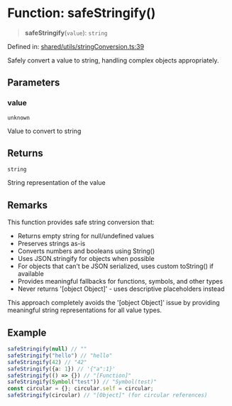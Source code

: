 # Function: safeStringify()

> **safeStringify**(`value`): `string`

Defined in: [shared/utils/stringConversion.ts:39](https://github.com/Nick2bad4u/Uptime-Watcher/blob/3cce0c3b352c8390536ca3c7399ece50a05faf18/shared/utils/stringConversion.ts#L39)

Safely convert a value to string, handling complex objects appropriately.

## Parameters

### value

`unknown`

Value to convert to string

## Returns

`string`

String representation of the value

## Remarks

This function provides safe string conversion that:
- Returns empty string for null/undefined values
- Preserves strings as-is
- Converts numbers and booleans using String()
- Uses JSON.stringify for objects when possible
- For objects that can't be JSON serialized, uses custom toString() if available
- Provides meaningful fallbacks for functions, symbols, and other types
- Never returns '[object Object]' - uses descriptive placeholders instead

This approach completely avoids the '[object Object]' issue by providing
meaningful string representations for all value types.

## Example

```typescript
safeStringify(null) // ""
safeStringify("hello") // "hello"
safeStringify(42) // "42"
safeStringify({a: 1}) // '{"a":1}'
safeStringify(() => {}) // "[Function]"
safeStringify(Symbol("test")) // "Symbol(test)"
const circular = {}; circular.self = circular;
safeStringify(circular) // "[Object]" (for circular references)
```
